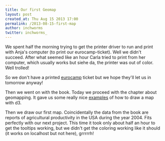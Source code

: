 ```yaml
---
title: Our first Geomap
layout: post
created_at: Thu Aug 15 2013 17:00
permalink: /2013-08-15-first-map
author: inchworms
twitter: inchworms_
---
```


We spent half the morning trying to get the printer driver to run and print with Anja's computer (to print our eurocamp-ticket). Well we didn't succeed. After what seemed like an hour Carla tried to print from her computer, which usually works but siehe da, the printer was out of color.
Well trolled!

So we don't have a printed [eurocamp](http://2013.eurucamp.org/) ticket but we hope they'll let us in tomorrow anyway!

Then we went on with the book. Today we proceed with the chapter about geomapping. It gave us some really nice [examples](http://bl.ocks.org/mbostock/3711652) of how to draw a map with d3.

Then we draw our first map. Coincidentally the data from the book are reports of agricultural productivity in the USA during the year 2004. Fits perfectly with our next project. This time it took only about half an hour to get the tooltips working, but we didn't get the coloring working like it should (it works on localhost but not here), grrrrrh!


<div id="geo_mapping_usa" ></div>
<script type="text/javascript">

      //Width and height
      var w = 700;
      var h = 500;

      //Define map projection
      var projection = d3.geo.albersUsa()
                   .translate([w/2, h/2])
                   .scale([700]);

      //Define path generator
      var path = d3.geo.path()
               .projection(projection);

      var div = d3.select("body").append("div")
          .attr("class", "tooltip_geomapping")
          .style("opacity", 0);
               
      //Define quantize scale to sort data values into buckets of color
      var color_geo_map = d3.scale.quantize()
                .range(["rgb(237,248,233)","rgb(186,228,179)","rgb(116,196,118)","rgb(49,163,84)","rgb(0,109,44)"]);
                //Colors taken from colorbrewer.js, included in the D3 download

      //Create SVG element
      var svg = d3.select("#geo_mapping_usa")
            .append("svg")
            .attr("width", w)
            .attr("height", h);

      //Load in agriculture data
      d3.csv("/data/us-ag-productivity-2004.csv", function(data) {

        //Set input domain for color scale
        color_geo_map.domain([
          d3.min(data, function(d) { return d.value; }), 
          d3.max(data, function(d) { return d.value; })
        ]);

        //Load in GeoJSON data
        d3.json("/data/us-states.json", function(json) {

          //Merge the ag. data and GeoJSON
          //Loop through once for each ag. data value
          for (var i = 0; i < data.length; i++) {

            //Grab state name
            var dataState = data[i].state;
            
            //Grab data value, and convert from string to float
            var dataValue = parseFloat(data[i].value);

            //Find the corresponding state inside the GeoJSON
            for (var j = 0; j < json.features.length; j++) {

              var jsonState = json.features[j].properties.name;

              if (dataState == jsonState) {

                //Copy the data value into the JSON
                json.features[j].properties.value = dataValue;

                //Stop looking through the JSON
                break;

              }
            }
          }

          //Bind data and create one path per GeoJSON feature
          svg.selectAll("path")
             .data(json.features)
             .enter()
             .append("path")
             .attr("d", path)
             .style("stroke", 'rgb(0,104,55)')
             .style("fill", function(d) {
                //Get data value
                var value = d.properties.value;

                if (value) {
                  //If value exists…
                  return color_geo_map(value);
                } else {
                  //If value is undefined…
                  return "#ccc";
                }
              })
             .on("mouseover", function(d) {
                div
                    .transition()
                    .duration(200)
                    .style("opacity", .9);
                div
                    .html(d.properties.name)
                    .style("left", (d3.event.pageX) + "px")
                    .style("top", (d3.event.pageY - 28) + "px");
              })
              .on("mouseout", function(d) {
                div
                  .transition()
                  .duration(500)
                . style("opacity", 0);
             });

        });

      });

    </script>




